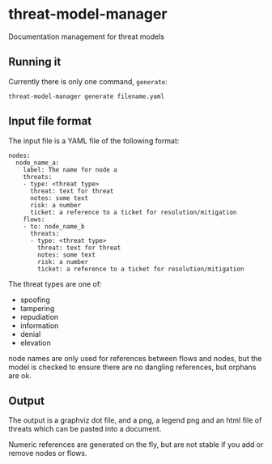 # threat-model-manager

Documentation management for threat models

## Running it

Currently there is only one command, `generate`:

    threat-model-manager generate filename.yaml

## Input file format

The input file is a YAML file of the following format:

    nodes:
      node_name_a:
        label: The name for node a
        threats:
        - type: <threat type>
          threat: text for threat
          notes: some text
          risk: a number
          ticket: a reference to a ticket for resolution/mitigation
        flows:
        - to: node_name_b
          threats:
          - type: <threat type>
            threat: text for threat
            notes: some text
            risk: a number
            ticket: a reference to a ticket for resolution/mitigation

The threat types are one of:

- spoofing
- tampering
- repudiation
- information
- denial
- elevation

node names are only used for references between flows and nodes, but the model is checked to ensure there are no dangling references, but orphans are ok.

## Output

The output is a graphviz dot file, and a png, a legend png and an html file of threats which can be pasted into a document.

Numeric references are generated on the fly, but are not stable if you add or remove nodes or flows.
